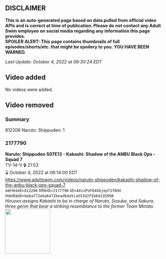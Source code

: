 ## DISCLAIMER
**This is an auto-generated page based on data pulled from official video APIs and is correct at time of publication. Please do not contact any Adult Swim employee on social media regarding any information this page provides.**  
**SPOILER ALERT: This page contains thumbnails of full episodes/shorts/etc. that might be spoilery to you. YOU HAVE BEEN WARNED.**  

_Last Update: October 4, 2022 at 06:30:24 EDT_
## Video added
No videos were added.  
## Video removed
### Summary
812206 Naruto: Shippuden: 1  
### 2177790
**Naruto: Shippuden S07E13 - Kakashi: Shadow of the ANBU Black Ops - Squad 7**  
TV-14-V 🔒 21:53  
⌛ October 4, 2022 at 06:14:00 EDT  
https://www.adultswim.com/videos/naruto-shippuden/kakashi-shadow-of-the-anbu-black-ops-squad-7  
seriesid=`812206` titleid=`2177790` id=`AXzxPoFQ4Xbjep71f6HX` mediaid=`beba772e6a6472bead64e5ca553d2f5b64235998`  
_Hiruzen assigns Kakashi to be in charge of Naruto, Sasuke, and Sakura, three genin that bear a striking resemblance to the former Team Minato._  
<a href="https://media.cdn.adultswim.com/uploads/20211108/thumbnails/2_211181525178-NarutoShippuden_361_KakashiShadowOfTheANBUBlackOpsSquad7.png"><img src="https://media.cdn.adultswim.com/uploads/20211108/thumbnails/2_211181525178-NarutoShippuden_361_KakashiShadowOfTheANBUBlackOpsSquad7.png" height="144px" /></a>
